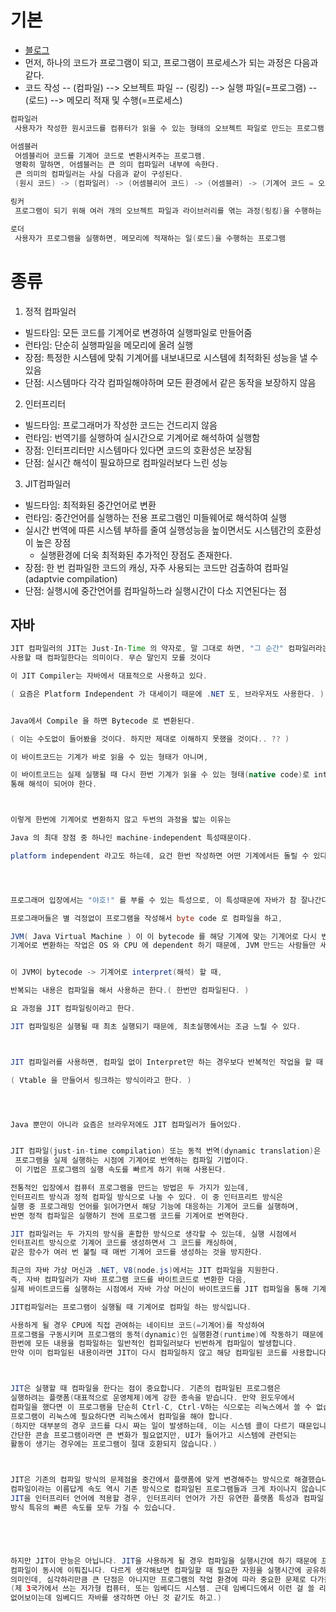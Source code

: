 # 기본
* [블로그](https://dailyheumsi.tistory.com/137?category=855210)
* 먼저, 하나의 코드가 프로그램이 되고, 프로그램이 프로세스가 되는 과정은 다음과 같다.
* 코드 작성 -- (컴파일) --> 오브젝트 파일 -- (링킹) --> 실행 파일(=프로그램) -- (로드) --> 메모리 적재 및 수행(=프로세스)

```java
컴파일러
​ 사용자가 작성한 원시코드를 컴퓨터가 읽을 수 있는 형태의 오브젝트 파일로 만드는 프로그램

어셈블러
​ 어셈블리어 코드를 기계어 코드로 변환시켜주는 프로그램.
​ 명확히 말하면, 어셈블러는 큰 의미 컴파일러 내부에 속한다.
​ 큰 의미의 컴파일러는 사실 다음과 같이 구성된다.
​ (원시 코드) -> (컴파일러) -> (어셈블리어 코드) -> (어셈블러) -> (기계어 코드 = 오브젝트 코드)

링커
​ 프로그램이 되기 위해 여러 개의 오브젝트 파일과 라이브러리를 엮는 과정(링킹)을 수행하는 프로그램

로더
​ 사용자가 프로그램을 실행하면, 메모리에 적재하는 일(로드)을 수행하는 프로그램

```

# 종류
1. 정적 컴파일러
* 빌드타임: 모든 코드를 기계어로 변경하여 실행파일로 만들어줌
* 런타임: 단순히 실행파일을 메모리에 올려 실행
* 장점: 특정한 시스템에 맞춰 기계어를 내보내므로 시스템에 최적화된 성능을 낼 수 있음
* 단점: 시스템마다 각각 컴파일해야하며 모든 환경에서 같은 동작을 보장하지 않음

2. 인터프리터
* 빌드타임: 프로그래머가 작성한 코드는 건드리지 않음
* 런타임: 번역기를 실행하여 실시간으로 기계어로 해석하여 실행함
* 장점: 인터프리터만 시스템마다 있다면 코드의 호환성은 보장됨
* 단점: 실시간 해석이  필요하므로 컴파일러보다 느린 성능

3. JIT컴파일러
* 빌드타임: 최적화된 중간언어로 변환
* 런타임: 중간언어를 실행하는 전용 프로그램인 미들웨어로 해석하여 실행
* 실시간 번역에 따른 시스템 부하를 줄여 실행성능을 높이면서도 시스템간의 호환성이 높은 장점
  * 실행환경에 더욱 최적화된 추가적인 장점도 존재한다.
* 장점: 한 번 컴파일한 코드의 캐싱, 자주 사용되는 코드만 검출하여 컴파일(adaptvie compilation)
* 단점: 실행시에 중간언어를 컴파일하느라 실행시간이 다소 지연된다는 점


## 자바
```java
JIT 컴파일러의 JIT는 Just-In-Time 의 약자로, 말 그대로 하면, "그 순간" 컴파일러라는 뜻인데, 
사용할 때 컴파일한다는 의미이다. 무슨 말인지 모를 것이다

이 JIT Compiler는 자바에서 대표적으로 사용하고 있다.

( 요즘은 Platform Independent 가 대세이기 때문에 .NET 도, 브라우저도 사용한다. )


Java에서 Compile 을 하면 Bytecode 로 변환된다.

( 이는 수도없이 들어봤을 것이다. 하지만 제대로 이해하지 못했을 것이다.. ?? )

이 바이트코드는 기계가 바로 읽을 수 있는 형태가 아니며, 

이 바이트코드는 실제 실행될 때 다시 한번 기계가 읽을 수 있는 형태(native code)로 interpreter 를 
통해 해석이 되어야 한다.



이렇게 한번에 기계어로 변환하지 않고 두번의 과정을 밟는 이유는 

Java 의 최대 장점 중 하나인 machine-independent 특성때문이다. 

platform independent 라고도 하는데, 요건 한번 작성하면 어떤 기계에서든 돌릴 수 있다는 특성을 말한다.




프로그래머 입장에서는 "야호!" 를 부를 수 있는 특성으로, 이 특성때문에 자바가 참 잘나간다.

프로그래머들은 별 걱정없이 프로그램을 작성해서 byte code 로 컴파일을 하고, 

JVM( Java Virtual Machine ) 이 이 bytecode 를 해당 기계에 맞는 기계어로 다시 번역하는 작업을 하는 것이다. 
기계어로 변환하는 작업은 OS 와 CPU 에 dependent 하기 때문에, JVM 만드는 사람들만 새로운 OS 와 CPU 에 대해서 긴장하면 되는 것.


이 JVM이 bytecode -> 기계어로 interpret(해석) 할 때,

반복되는 내용은 컴파일을 해서 사용하곤 한다.( 한번만 컴파일된다. )

요 과정을 JIT 컴파일링이라고 한다.

JIT 컴파일링은 실행될 때 최초 실행되기 때문에, 최초실행에서는 조금 느릴 수 있다.



JIT 컴파일러를 사용하면, 컴파일 없이 Interpret만 하는 경우보다 반복적인 작업을 할 때 훨씬 높은 성능을 낼 수 있다. 

( Vtable 을 만들어서 링크하는 방식이라고 한다. )




Java 뿐만이 아니라 요즘은 브라우저에도 JIT 컴파일러가 들어있다.



```

```java
JIT 컴파일(just-in-time compilation) 또는 동적 번역(dynamic translation)은
 프로그램을 실제 실행하는 시점에 기계어로 번역하는 컴파일 기법이다.
 이 기법은 프로그램의 실행 속도를 빠르게 하기 위해 사용된다.

전통적인 입장에서 컴퓨터 프로그램을 만드는 방법은 두 가지가 있는데, 
인터프리트 방식과 정적 컴파일 방식으로 나눌 수 있다. 이 중 인터프리트 방식은 
실행 중 프로그래밍 언어를 읽어가면서 해당 기능에 대응하는 기계어 코드를 실행하며, 
반면 정적 컴파일은 실행하기 전에 프로그램 코드를 기계어로 번역한다.

JIT 컴파일러는 두 가지의 방식을 혼합한 방식으로 생각할 수 있는데, 실행 시점에서 
인터프리트 방식으로 기계어 코드를 생성하면서 그 코드를 캐싱하여, 
같은 함수가 여러 번 불릴 때 매번 기계어 코드를 생성하는 것을 방지한다.

최근의 자바 가상 머신과 .NET, V8(node.js)에서는 JIT 컴파일을 지원한다. 
즉, 자바 컴파일러가 자바 프로그램 코드를 바이트코드로 변환한 다음, 
실제 바이트코드를 실행하는 시점에서 자바 가상 머신이 바이트코드를 JIT 컴파일을 통해 기계어로 변환한다.
```

```java
JIT컴파일러는 프로그램이 실행될 때 기계어로 컴파일 하는 방식입니다.

사용하게 될 경우 CPU에 직접 관여하는 네이티브 코드(=기계어)를 작성하여 
프로그램을 구동시키며 프로그램의 동적(dynamic)인 실행환경(runtime)에 작동하기 때문에 
한번에 모든 내용을 컴파일하는 일반적인 컴파일러보다 빈번하게 컴파일이 발생합니다.
만약 이미 컴파일된 내용이라면 JIT이 다시 컴파일하지 않고 해당 컴파일된 코드를 사용합니다.



JIT은 실행할 때 컴파일을 한다는 점이 중요합니다. 기존의 컴파일된 프로그램은 
실행하려는 플랫폼(대표적으로 운영체제)에게 강한 종속을 받습니다. 만약 윈도우에서 
컴파일을 했다면 이 프로그램을 단순히 Ctrl-C, Ctrl-V하는 식으로는 리눅스에서 쓸 수 없습니다. 
프로그램이 리눅스에 필요하다면 리눅스에서 컴파일을 해야 합니다. 
(하지만 대부분의 경우 코드를 다시 짜는 일이 발생하는데, 이는 시스템 콜이 다르기 때문입니다. 
간단한 콘솔 프로그램이라면 큰 변화가 필요없지만, UI가 들어가고 시스템에 관련되는 
활동이 생기는 경우에는 프로그램이 절대 호환되지 않습니다.)



JIT은 기존의 컴파일 방식의 문제점을 중간에서 플랫폼에 맞게 변경해주는 방식으로 해결했습니다. 
컴파일이라는 이름답게 속도 역시 기존 방식으로 컴파일된 프로그램들과 크게 차이나지 않습니다. 
JIT을 인터프리터 언어에 적용할 경우, 인터프리터 언어가 가진 유연한 플랫폼 특성과 컴파일 
방식 특유의 빠른 속도를 모두 가질 수 있습니다.





하지만 JIT이 만능은 아닙니다. JIT을 사용하게 될 경우 컴파일을 실행시간에 하기 때문에 프로그램과 
컴파일이 동시에 이뤄집니다. 다르게 생각해보면 컴파일할 때 필요한 자원을 실행시간에 공유하게 된다는 
의미인데, 심각하리만큼 큰 단점은 아니지만 프로그램의 작업 환경에 따라 중요한 문제로 다가올 수 있습니다. 
(제 3국가에서 쓰는 저가형 컴퓨터, 또는 임베디드 시스템. 근데 임베디드에서 이런 걸 쓸 리
없어보이는데 임베디드 자바를 생각하면 아닌 것 같기도 하고.)



```
